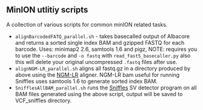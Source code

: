 ## MinION utlitiy scripts

A collection of various scripts for common minION related tasks.

* `alignBarcodedFATQ_parallel.sh` - takes basecalled output of Albacore and returns a sorted single index BAM and gzipped FASTQ for each barcode. Uses: minimap2 2.6, samtools 1.6 and pigz, NOTE: requires you to use the `--barcode` and `-o fastq` with `read_fast5_basecaller.py` also this will delete your original uncompressed `.fastq` files after use.
* `alignNGM-LR_parallel.sh` aligns all fastq.gz in a directory produced by above using the [NGM-LR](https://github.com/philres/ngmlr) aligner.  NGM-LR bam useful for running Sniffles uses samtools 1.6 to generate sorted index BAM.
* `SnifflesAllBAM_parallel.sh` runs the [Sniffles](https://github.com/fritzsedlazeck/Sniffles) SV detector program on all BAM files generated using the above script, output will be saved to VCF_sniffles directory.
